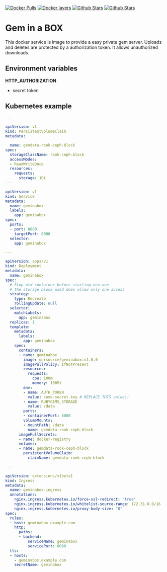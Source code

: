 [![Docker Pulls](https://img.shields.io/docker/pulls/oursource/geminabox.svg)](https://hub.docker.com/r/oursource/geminabox/)
[![Docker layers](https://images.microbadger.com/badges/image/oursource/geminabox.svg)](https://microbadger.com/images/oursource/geminabox)
[![Github Stars](https://img.shields.io/github/stars/our-source/geminabox.svg?label=github%20%E2%98%85)](https://github.com/our-source/geminabox/)
[![Github Stars](https://img.shields.io/github/contributors/our-source/geminabox.svg)](https://github.com/our-source/geminabox/)

# Gem in a BOX

This docker service is image to provide a easy private gem server.
Uploads and deletes are protected by a authorization token. It allows unauthorized downloads.

## Environment variables

__HTTP_AUTHORIZATION__
  * secret token

## Kubernetes example

```yaml
---

apiVersion: v1
kind: PersistentVolumeClaim
metadata:

  name: gemdata-rook-ceph-block
spec:
  storageClassName: rook-ceph-block
  accessModes:
  - ReadWriteOnce
  resources:
    requests:
      storage: 1Gi
---

apiVersion: v1
kind: Service
metadata:
  name: geminabox
  labels:
    app: geminabox
spec:
  ports:
  - port: 8080
    targetPort: 8080
  selector:
    app: geminabox

---

apiVersion: apps/v1
kind: Deployment
metadata:
  name: geminabox
spec:
  # Stop old container before starting new one
  # The storage block used does allow only one access
  strategy:
    type: Recreate
    rollingUpdate: null
  selector:
    matchLabels:
      app: geminabox
  replicas: 1
  template:
    metadata:
      labels:
        app: geminabox
    spec:
      containers:
      - name: geminabox
        image: oursource/geminabox:v1.0.0
        imagePullPolicy: IfNotPresent
        resources:
          requests:
            cpu: 100m
            memory: 100Mi
        env:
        - name: AUTH_TOKEN
          value: some-secret-key # REPLACE THIS value!!
        - name: RUBYGEMS_STORAGE
          value: /data
        ports:
        - containerPort: 8080
        volumeMounts:
        - mountPath: /data
          name: gemdata-rook-ceph-block
      imagePullSecrets:
      - name: docker-registry
      volumes:
      - name: gemdata-rook-ceph-block
        persistentVolumeClaim:
          claimName: gemdata-rook-ceph-block

---

apiVersion: extensions/v1beta1
kind: Ingress
metadata:
  name: geminabox-ingress
  annotations:
    nginx.ingress.kubernetes.io/force-ssl-redirect: "true"
    nginx.ingress.kubernetes.io/whitelist-source-range: 172.31.0.0/16
    nginx.ingress.kubernetes.io/proxy-body-size: "0"
spec:
  rules:
  - host: geminabox.example.com
    http:
      paths:
      - backend:
          serviceName: geminabox
          servicePort: 8080
  tls:
  - hosts:
    - geminabox.example.com
    secretName: geminabox
```
